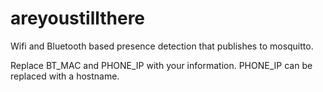 # areyoustillthere
Wifi and Bluetooth based presence detection that publishes to mosquitto.


Replace BT_MAC and PHONE_IP with your information. PHONE_IP can be replaced with a hostname.

